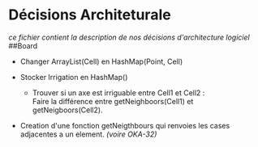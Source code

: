 # Décisions Architeturale
_ce fichier contient la description de nos décisions d'architecture logiciel_
##Board
- Changer ArrayList(Cell) en HashMap(Point, Cell)

- Stocker Irrigation en HashMap()
  - Trouver si un axe est irriguable entre Cell1 et Cell2 :</br>
  Faire la différence entre getNeighboors(Cell1) et getNeigboors(Cell2).
- Creation d'une fonction getNeigthbours qui renvoies les cases adjacentes a un element.
 _(voire OKA-32)_
 